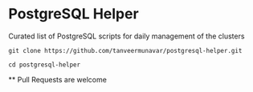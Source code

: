 # PostgreSQL Helper

Curated list of PostgreSQL scripts for daily management of the clusters

`git clone https://github.com/tanveermunavar/postgresql-helper.git` 

`cd postgresql-helper`

** Pull Requests are welcome 

